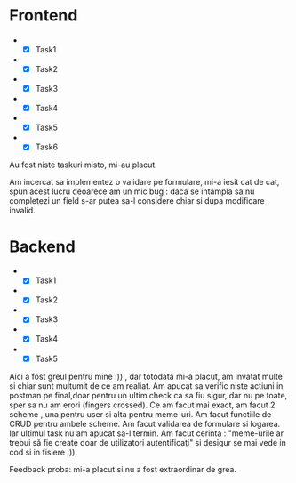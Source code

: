 # Frontend

- -[x] Task1
- -[x] Task2
- -[x] Task3
- -[x] Task4
- -[x] Task5
- -[x] Task6

Au fost niste taskuri misto, mi-au placut.

Am incercat sa implementez o validare pe formulare, mi-a iesit cat de cat, spun acest lucru deoarece am un mic bug : daca se intampla sa nu completezi un field s-ar putea sa-l considere chiar si dupa modificare invalid.

# Backend

- -[x] Task1
- -[x] Task2
- -[x] Task3
- -[x] Task4
- -[x] Task5

Aici a fost greul pentru mine :)) , dar totodata mi-a placut, am invatat multe si chiar sunt multumit de ce am realiat.
Am apucat sa verific niste actiuni in postman pe final,doar pentru un ultim check ca sa fiu sigur, dar nu pe toate, sper sa nu am erori (fingers crossed).
Ce am facut mai exact, am facut 2 scheme , una pentru user si alta pentru meme-uri.
Am facut functiile de CRUD pentru ambele scheme.
Am facut validarea de formulare si logarea.
Iar ultimul task nu am apucat sa-l termin.
Am facut cerinta : "meme-urile ar trebui să fie create doar de utilizatori autentificați"
si desigur se mai vede in cod si in fisiere :)).

Feedback proba: mi-a placut si nu a fost extraordinar de grea.
